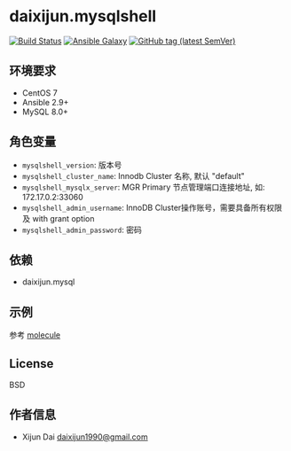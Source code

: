 # daixijun.mysqlshell

[![Build Status](https://github.com/daixijun/ansible-role-mysql-shell/workflows/build/badge.svg)](https://github.com/daixijun/ansible-role-mysql-shell/actions)
[![Ansible Galaxy](https://img.shields.io/badge/galaxy-daixijun.mysql-shell-660198.svg?style=flat)](https://galaxy.ansible.com/daixijun/mysql-shell/)
[![GitHub tag (latest SemVer)](https://img.shields.io/github/v/tag/daixijun/ansible-role-mysql-shell?sort=semver)](https://github.com/daixijun/ansible-role-mysql-shell/tags)

## 环境要求

- CentOS 7
- Ansible 2.9+
- MySQL 8.0+

## 角色变量

- `mysqlshell_version`: 版本号
- `mysqlshell_cluster_name`: Innodb Cluster 名称, 默认 "default"
- `mysqlshell_mysqlx_server`: MGR Primary 节点管理端口连接地址, 如: 172.17.0.2:33060
- `mysqlshell_admin_username`: InnoDB Cluster操作账号，需要具备所有权限及 with grant option
- `mysqlshell_admin_password`: 密码

## 依赖

- daixijun.mysql

## 示例

参考 [molecule](./molecule/default/converge.yml)

## License

BSD

## 作者信息

- Xijun Dai <daixijun1990@gmail.com>
